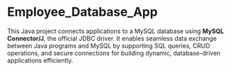 # Employee_Database_App
This Java project connects applications to a MySQL database using **MySQL Connector/J**, the official JDBC driver. It enables seamless data exchange between Java programs and MySQL by supporting SQL queries, CRUD operations, and secure connections for building dynamic, database-driven applications efficiently.
